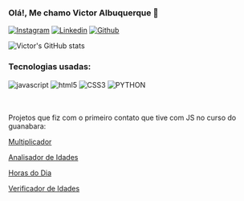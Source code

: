 
### Olá!, Me chamo Victor Albuquerque 🤙


[![Instagram](https://img.shields.io/badge/Instagram-E4405F?style=for-the-badge&logo=instagram&logoColor=white)](https://www.instagram.com/albqvxc/)
[![Linkedin](https://img.shields.io/badge/LinkedIn-0077B5?style=for-the-badge&logo=linkedin&logoColor=white)](https://www.linkedin.com/in/albqvictor/)
[![Github](https://img.shields.io/badge/GitHub-100000?style=for-the-badge&logo=github&logoColor=white)](https://github.com/albqvictor1508)


![Victor's GitHub stats](https://github-readme-stats.vercel.app/api?username=albqvictor1508&show_icons=true&theme=radical)

### Tecnologias usadas:

<div style="display">
<img align="center" alt="javascript" src="https://img.shields.io/badge/JavaScript-F7DF1E?style=for-the-badge&logo=javascript&logoColor=black" target="_blank"/>

<img align="center" alt="html5" src="https://img.shields.io/badge/HTML5-E34F26?style=for-the-badge&logo=html5&logoColor=white" target="_blank"/>

<img align="center" alt="CSS3" src="https://img.shields.io/badge/CSS3-1572B6?style=for-the-badge&logo=css3&logoColor=white" target="_blank"/>

<img align="center" alt="PYTHON" src="https://img.shields.io/badge/Python-3776AB?style=for-the-badge&logo=python&logoColor=white" target="_blank"/>


</div>
 <br/>
 <br/>
 
Projetos que fiz com o primeiro contato que tive com JS no curso do guanabara:
<br>

[Multiplicador](https://albqvictor1508.github.io/guanabara-js/moduloC/)

[Analisador de Idades](https://albqvictor1508.github.io/guanabara-js/moduloD/idades.html)

[Horas do Dia](https://albqvictor1508.github.io/guanabara-js/moduloD/exercicios/hora/horas.html)

[Verificador de Idades](https://albqvictor1508.github.io/guanabara-js/moduloD/exercicios/idade-estadocivil/)


